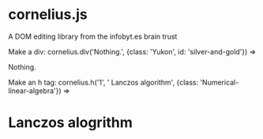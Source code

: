 cornelius.js
============

A DOM editing library from the infobyt.es brain trust


Make a div:
cornelius.div('Nothing.', {class: 'Yukon', id: 'silver-and-gold'})
=> <div class='Yukon' id='silver-and-gold'>Nothing.</div>

Make an h tag:
cornelius.h('1', ' Lanczos algorithm', {class: 'Numerical-linear-algebra'})
=> <h1 class='Numerical-linear-algebra'> Lanczos alogrithm</h1>